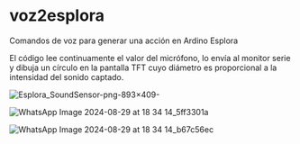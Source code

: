 # voz2esplora
Comandos de voz para generar una acción en Ardino Esplora

El código lee continuamente el valor del micrófono, lo envía al monitor serie y dibuja un círculo en la pantalla TFT cuyo diámetro es proporcional a la intensidad del sonido captado.

![Esplora_SoundSensor-png-893×409-](https://github.com/user-attachments/assets/df1c9ada-b5e5-42a6-91c1-529c454643fe)

![WhatsApp Image 2024-08-29 at 18 34 14_5ff3301a](https://github.com/user-attachments/assets/dfac99c4-293d-42c1-a450-dcdfce318e08)

![WhatsApp Image 2024-08-29 at 18 34 14_b67c56ec](https://github.com/user-attachments/assets/08eef39c-914a-4a74-bf65-1d393e6bbbd0)


